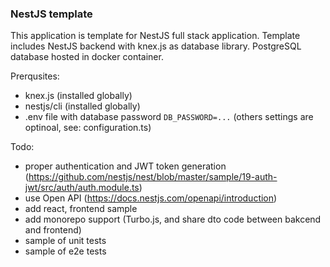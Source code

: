 ### NestJS template

This application is template for NestJS full stack application. Template includes NestJS backend with knex.js as database library. PostgreSQL database hosted in docker container.  

Prerqusites:
- knex.js (installed globally)
- nestjs/cli (installed globally)
- .env file with database password `DB_PASSWORD=...` (others settings are optinoal, see: configuration.ts)


Todo:
- proper authentication and JWT token generation (https://github.com/nestjs/nest/blob/master/sample/19-auth-jwt/src/auth/auth.module.ts)
- use Open API (https://docs.nestjs.com/openapi/introduction)
- add react, frontend sample
- add monorepo support (Turbo.js, and share dto code between bakcend and frontend)
- sample of unit tests
- sample of e2e tests